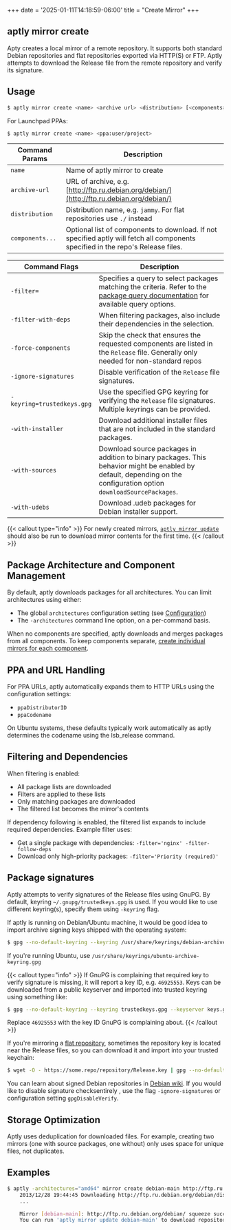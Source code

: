 +++
date = '2025-01-11T14:18:59-06:00'
title = "Create Mirror"
+++

aptly mirror create
-------------------

Apty creates a local mirror of a remote repository. It supports both standard Debian repositories and flat repositories exported via HTTP(S) or FTP. Aptly attempts to download the Release file from the remote repository and verify its signature.

## Usage
```bash
$ aptly mirror create <name> <archive url> <distribution> [<components> ...]
```

For Launchpad PPAs:

```bash
$ aptly mirror create <name> <ppa:user/project>
```

| Command Params | Description |
| ----- | ----- |
| `name` | Name of aptly mirror to create |
| `archive-url` | URL of archive, e.g. [http://ftp.ru.debian.org/debian/](http://ftp.ru.debian.org/debian/) |
| `distribution` | Distribution name, e.g. `jammy`. For flat repositories use `./` instead |
| `components...` | Optional list of components to download. If not specified aptly will fetch all components specified in the repo's Release files. |

| Command Flags | Description |
|---|---|
| `-filter=` | Specifies a query to select packages matching the criteria. Refer to the [package query documentation](/doc/feature/query/) for available query options. |
| `-filter-with-deps` | When filtering packages, also include their dependencies in the selection. |
| `-force-components` | Skip the check that ensures the requested components are listed in the `Release` file. Generally only needed for non-standard repos |
| `-ignore-signatures` | Disable verification of the `Release` file signatures. |
| `-keyring=trustedkeys.gpg` | Use the specified GPG keyring for verifying the `Release` file signatures. Multiple keyrings can be provided. |
| `-with-installer` | Download additional installer files that are not included in the standard packages. |
| `-with-sources` | Download source packages in addition to binary packages. This behavior might be enabled by default, depending on the configuration option `downloadSourcePackages`. |
| `-with-udebs` | Download .udeb packages for Debian installer support. |

{{< callout type="info" >}}
For newly created mirrors, [`aptly mirror update`](/docs/commands/mirror/update/) should also be run to download mirror contents for the first time.
{{< /callout >}}

## Package Architecture and Component Management
By default, aptly downloads packages for all architectures. You can limit architectures using either:

* The global `architectures` configuration setting (see [Configuration](/docs/configuration))
* The `-architectures` command line option, on a per-command basis.

When no components are specified, aptly downloads and merges packages from all components. To keep components separate, [create individual mirrors for each component](/doc/features/multi-component/).

## PPA and URL Handling
For PPA URLs, aptly automatically expands them to HTTP URLs using the configuration settings:

* `ppaDistributorID`
* `ppaCodename`

On Ubuntu systems, these defaults typically work automatically as aptly determines the codename using the lsb_release command.

## Filtering and Dependencies
When filtering is enabled:

* All package lists are downloaded
* Filters are applied to these lists
* Only matching packages are downloaded
* The filtered list becomes the mirror's contents

If dependency following is enabled, the filtered list expands to include required dependencies. Example filter uses:

* Get a single package with dependencies: `-filter='nginx' -filter-follow-deps`
* Download only high-priority packages: `-filter='Priority (required)'`

## Package signatures
Aptly attempts to verify signatures of the Release files using GnuPG. By
default, keyring `~/.gnupg/trustedkeys.gpg` is used. If you would
like to use different keyring(s), specify them using `-keyring` flag.

If aptly is running on Debian/Ubuntu machine, it would be good idea to import
archive signing keys shipped with the operating system:

```bash
$ gpg --no-default-keyring --keyring /usr/share/keyrings/debian-archive-keyring.gpg --export | gpg --no-default-keyring --keyring trustedkeys.gpg --import
```

If you're running Ubuntu, use
`/usr/share/keyrings/ubuntu-archive-keyring.gpg`

{{< callout type="info" >}}
If GnuPG is complaining that required key to verify signature is
missing, it will report a key ID, e.g. `46925553`. Keys can be
downloaded from a public keyserver and imported into trusted keyring using
something like:
```bash
$ gpg --no-default-keyring --keyring trustedkeys.gpg --keyserver keys.gnupg.net --recv-keys 46925553
```

Replace `46925553` with the key ID GnuPG is complaining about.
{{< /callout >}}

If you're mirroring a [flat repository](https://wiki.debian.org/DebianRepository/Format#Flat_Repository_Format), sometimes the repository key is located
near the Release files, so you can download it and import into your trusted
keychain:
```bash
$ wget -O - https://some.repo/repository/Release.key | gpg --no-default-keyring --keyring trustedkeys.gpg --import
```

You can learn about signed Debian repositories in [Debian wiki](https://wiki.debian.org/SecureApt).
If you would like to disable signature checksentirely , use the flag `-ignore-signatures` or configuration setting `gpgDisableVerify`.

## Storage Optimization
Aptly uses deduplication for downloaded files. For example, creating two mirrors (one with source packages, one without) only uses space for unique files, not duplicates.

## Examples
```bash
$ aptly -architectures="amd64" mirror create debian-main http://ftp.ru.debian.org/debian/ squeeze main
    2013/12/28 19:44:45 Downloading http://ftp.ru.debian.org/debian/dists/squeeze/Release...
    ...

    Mirror [debian-main]: http://ftp.ru.debian.org/debian/ squeeze successfully added.
    You can run 'aptly mirror update debian-main' to download repository contents.
```
